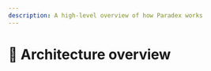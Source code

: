 ```yaml
---
description: A high-level overview of how Paradex works
---
```


# 🏦 Architecture overview

<figure><img src="../../.gitbook/assets/image (17).png" alt=""><figcaption></figcaption></figure>
